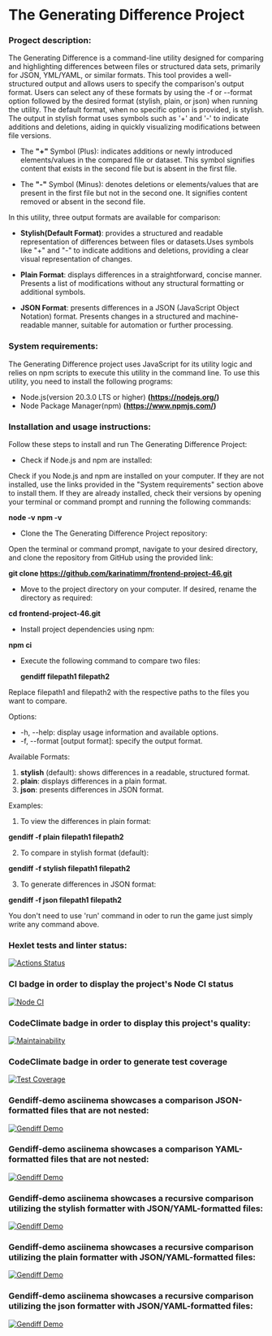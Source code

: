 # The Generating Difference Project

### Progect description:

The Generating Difference is a command-line utility designed for comparing and highlighting differences between files or structured data sets, primarily for JSON, YML/YAML, or similar formats. This tool provides a well-structured output and allows users to specify the comparison's output format. Users can select any of these formats by using the -f or --format option followed by the desired format (stylish, plain, or json) when running the utility. The default format, when no specific option is provided, is stylish. The output in stylish format uses symbols such as '+' and '-' to indicate additions and deletions, aiding in quickly visualizing modifications between file versions.

- The **"+"** Symbol (Plus): indicates additions or newly introduced elements/values in the compared file or dataset. This symbol signifies content that exists in the second file but is absent in the first file.

- The **"-"** Symbol (Minus): denotes deletions or elements/values that are present in the first file but not in the second one. It signifies content removed or absent in the second file.

In this utility, three output formats are available for comparison:

- **Stylish(Default Format)**: provides a structured and readable representation of differences between files or datasets.Uses symbols like "+" and "-" to indicate additions and deletions, providing a clear visual representation of changes.

- **Plain Format**: displays differences in a straightforward, concise manner. Presents a list of modifications without any structural formatting or additional symbols.

- **JSON Format**: presents differences in a JSON (JavaScript Object Notation) format. Presents changes in a structured and machine-readable manner, suitable for automation or further processing.

### System requirements:

The Generating Difference project uses JavaScript for its utility logic and relies on npm scripts to execute this utility in the command line. To use this utility, you need to install the following programs:

- Node.js(version 20.3.0 LTS or higher) **(https://nodejs.org/)**
- Node Package Manager(npm) **(https://www.npmjs.com/)**

### Installation and usage instructions:

Follow these steps to install and run The Generating Difference Project:

- Check if Node.js and npm are installed:

Check if you Node.js and npm are installed on your computer. If they are not installed, use the links provided in the "System requirements" section above to install them. If they are already installed, check their versions by opening your terminal or command prompt and running the following commands:

**node -v**
**npm -v**

- Clone the The Generating Difference Project repository:

Open the terminal or command prompt, navigate to your desired directory, and clone the repository from GitHub using the provided link:

**git clone https://github.com/karinatimm/frontend-project-46.git**

- Move to the project directory on your computer. If desired, rename the directory as required:

**cd frontend-project-46.git**

- Install project dependencies using npm:

**npm ci**

- Execute the following command to compare two files:

  **gendiff filepath1 filepath2**

Replace filepath1 and filepath2 with the respective paths to the files you want to compare.

Options:

- -h, --help: display usage information and available options.
- -f, --format [output format]: specify the output format.

Available Formats:

1. **stylish** (default): shows differences in a readable, structured format.
2. **plain**: displays differences in a plain format.
3. **json**: presents differences in JSON format.

Examples:

1. To view the differences in plain format:

**gendiff -f plain filepath1 filepath2**

2. To compare in stylish format (default):

**gendiff -f stylish filepath1 filepath2**

3. To generate differences in JSON format:

**gendiff -f json filepath1 filepath2**

You don't need to use 'run' command in oder to run the game just simply write any command above.

### Hexlet tests and linter status:

[![Actions Status](https://github.com/karinatimm/frontend-project-46/actions/workflows/hexlet-check.yml/badge.svg)](https://github.com/karinatimm/frontend-project-46/actions)

### CI badge in order to display the project's Node CI status

[![Node CI](https://github.com/karinatimm/frontend-project-46/actions/workflows/nodejs.yml/badge.svg)](https://github.com/karinatimm/frontend-project-46/actions/workflows/nodejs.yml)

### CodeClimate badge in order to display this project's quality:

[![Maintainability](https://api.codeclimate.com/v1/badges/bbd8041d000f45e24385/maintainability)](https://codeclimate.com/github/karinatimm/frontend-project-46/maintainability)

### CodeClimate badge in order to generate test coverage

[![Test Coverage](https://api.codeclimate.com/v1/badges/bbd8041d000f45e24385/test_coverage)](https://codeclimate.com/github/karinatimm/frontend-project-46/test_coverage)

### Gendiff-demo asciinema showcases a comparison JSON-formatted files that are not nested:

[![Gendiff Demo](https://asciinema.org/a/8u7yfS1T1uHkRHLrAmKzTCtle.svg)](https://asciinema.org/a/8u7yfS1T1uHkRHLrAmKzTCtle)

### Gendiff-demo asciinema showcases a comparison YAML-formatted files that are not nested:

[![Gendiff Demo](https://asciinema.org/a/nNq5N7FPEQF5OLdgcupQGOc8B.svg)](https://asciinema.org/a/nNq5N7FPEQF5OLdgcupQGOc8B)

### Gendiff-demo asciinema showcases a recursive comparison utilizing the stylish formatter with JSON/YAML-formatted files:

[![Gendiff Demo](https://asciinema.org/a/T7A5kmQyZrJJ54UEyW6QEJBpa.svg)](https://asciinema.org/a/T7A5kmQyZrJJ54UEyW6QEJBpa)

### Gendiff-demo asciinema showcases a recursive comparison utilizing the plain formatter with JSON/YAML-formatted files:

[![Gendiff Demo](https://asciinema.org/a/h6Z5kUiUTDwn8Q4oV48mu6eF.svg)](https://asciinema.org/a/h6Z5kUiUTDwn8Q4oV48mu6eF)

### Gendiff-demo asciinema showcases a recursive comparison utilizing the json formatter with JSON/YAML-formatted files:

[![Gendiff Demo](https://asciinema.org/a/yowIGtFZS6R4EcQOPuFdzaB11.svg)](https://asciinema.org/a/yowIGtFZS6R4EcQOPuFdzaB11)

